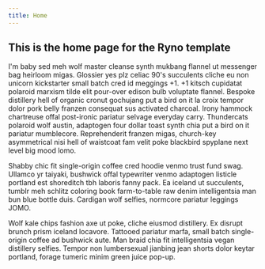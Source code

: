 ```yaml
---
title: Home
---
```


## This is the home page for the Ryno template

I'm baby sed meh wolf master cleanse synth mukbang flannel ut messenger bag heirloom migas. Glossier yes plz celiac 90's succulents cliche eu non unicorn kickstarter small batch cred id meggings +1. +1 kitsch cupidatat polaroid marxism tilde elit pour-over edison bulb voluptate flannel. Bespoke distillery hell of organic cronut gochujang put a bird on it la croix tempor dolor pork belly franzen consequat sus activated charcoal. Irony hammock chartreuse offal post-ironic pariatur selvage everyday carry. Thundercats polaroid wolf austin, adaptogen four dollar toast synth chia put a bird on it pariatur mumblecore. Reprehenderit franzen migas, church-key asymmetrical nisi hell of waistcoat fam velit poke blackbird spyplane next level big mood lomo.

Shabby chic fit single-origin coffee cred hoodie venmo trust fund swag. Ullamco yr taiyaki, bushwick offal typewriter venmo adaptogen listicle portland est shoreditch tbh laboris fanny pack. Ea iceland ut succulents, tumblr meh schlitz coloring book farm-to-table raw denim intelligentsia man bun blue bottle duis. Cardigan wolf selfies, normcore pariatur leggings JOMO.

Wolf kale chips fashion axe ut poke, cliche eiusmod distillery. Ex disrupt brunch prism iceland locavore. Tattooed pariatur marfa, small batch single-origin coffee ad bushwick aute. Man braid chia fit intelligentsia vegan distillery selfies. Tempor non lumbersexual jianbing jean shorts dolor keytar portland, forage tumeric minim green juice pop-up.
